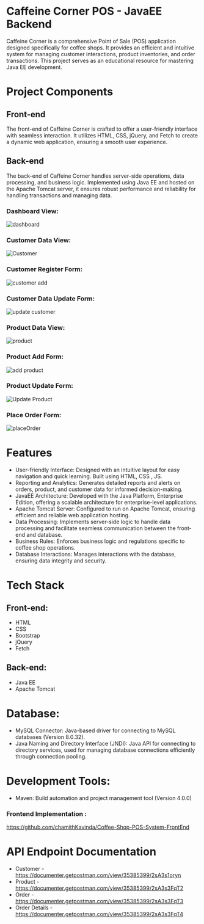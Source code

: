 # Caffeine Corner POS - JavaEE Backend
Caffeine Corner is a comprehensive Point of Sale (POS) application designed specifically for coffee shops. It provides an efficient and intuitive system for managing customer interactions,
product inventories, and order transactions. This project serves as an educational resource for mastering Java EE development.

# Project Components
## Front-end
The front-end of Caffeine Corner is crafted to offer a user-friendly interface with seamless interaction.
It utilizes HTML, CSS, jQuery, and Fetch to create a dynamic web application, ensuring a smooth user experience.

## Back-end
The back-end of Caffeine Corner handles server-side operations, data processing, and business logic. 
Implemented using Java EE and hosted on the Apache Tomcat server, it ensures robust performance and reliability for handling transactions and managing data.

### Dashboard View:
![dashboard](https://github.com/user-attachments/assets/c57d1df7-5465-472f-9690-43a8fd220f48)

### Customer Data View:
![Customer](https://github.com/user-attachments/assets/6b8d301c-efa2-4dd2-8046-262706b20ae5)

### Customer Register Form:
![customer add](https://github.com/user-attachments/assets/3d34cffa-a6d6-43ff-a62f-f750a7e04171)

### Customer Data Update Form:
![update customer](https://github.com/user-attachments/assets/abb7aa3c-b8ac-4a7f-a99a-b654649c5433)

### Product Data View:
![product](https://github.com/user-attachments/assets/31dee97a-8c56-4366-9e9e-be7338feec5a)

### Product Add Form:
![add product](https://github.com/user-attachments/assets/2897e147-c3e8-4924-b04b-8a4edb8cc156)

### Product Update Form:
![Update Product](https://github.com/user-attachments/assets/d0c110d8-e4f7-4fbb-879e-e4833bee3573)

### Place Order Form:
![placeOrder](https://github.com/user-attachments/assets/f1d7b6b2-d660-4d2a-80b2-7a73fb0fe813)

# Features

* User-friendly Interface: Designed with an intuitive layout for easy navigation and quick learning. Built using HTML, CSS , JS.
* Reporting and Analytics: Generates detailed reports and alerts on orders, product, and customer data for informed decision-making.
* JavaEE Architecture: Developed with the Java Platform, Enterprise Edition, offering a scalable architecture for enterprise-level applications.
* Apache Tomcat Server: Configured to run on Apache Tomcat, ensuring efficient and reliable web application hosting.
* Data Processing: Implements server-side logic to handle data processing and facilitate seamless communication between the front-end and database.
* Business Rules: Enforces business logic and regulations specific to coffee shop operations.
* Database Interactions: Manages interactions with the database, ensuring data integrity and security.

# Tech Stack
## Front-end:
- HTML
- CSS
- Bootstrap
- jQuery
- Fetch

## Back-end:
- Java EE
- Apache Tomcat

# Database:
* MySQL Connector: Java-based driver for connecting to MySQL databases (Version 8.0.32).
* Java Naming and Directory Interface (JNDI): Java API for connecting to directory services, used for managing database connections efficiently through connection pooling.
 
# Development Tools:
* Maven: Build automation and project management tool (Version 4.0.0)

### Frontend Implementation :
https://github.com/chamithKavinda/Coffee-Shop-POS-System-FrontEnd

# API Endpoint Documentation
* Customer - https://documenter.getpostman.com/view/35385399/2sA3s1oryn
* Product - https://documenter.getpostman.com/view/35385399/2sA3s3FqT2
* Order - https://documenter.getpostman.com/view/35385399/2sA3s3FqT3
* Order Details - https://documenter.getpostman.com/view/35385399/2sA3s3FqT4

